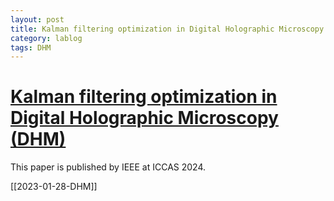 ```yaml
---
layout: post
title: Kalman filtering optimization in Digital Holographic Microscopy (DHM)
category: lablog
tags: DHM
---
```

# [Kalman filtering optimization in Digital Holographic Microscopy (DHM)](https://ieeexplore.ieee.org/abstract/document/10773243/)

This paper is published by IEEE at ICCAS 2024.

[[2023-01-28-DHM]]

